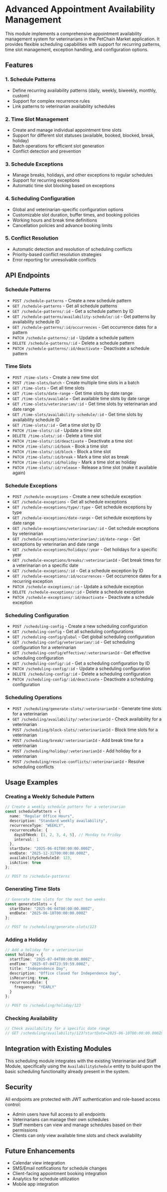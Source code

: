 # Advanced Appointment Availability Management

This module implements a comprehensive appointment availability management system for veterinarians in the PetChain Market application. It provides flexible scheduling capabilities with support for recurring patterns, time slot management, exception handling, and configuration options.

## Features

### 1. Schedule Patterns
- Define recurring availability patterns (daily, weekly, biweekly, monthly, custom)
- Support for complex recurrence rules
- Link patterns to veterinarian availability schedules

### 2. Time Slot Management
- Create and manage individual appointment time slots
- Support for different slot statuses (available, booked, blocked, break, holiday)
- Batch operations for efficient slot generation
- Conflict detection and prevention

### 3. Schedule Exceptions
- Manage breaks, holidays, and other exceptions to regular schedules
- Support for recurring exceptions
- Automatic time slot blocking based on exceptions

### 4. Scheduling Configuration
- Global and veterinarian-specific configuration options
- Customizable slot duration, buffer times, and booking policies
- Working hours and break time definitions
- Cancellation policies and advance booking limits

### 5. Conflict Resolution
- Automatic detection and resolution of scheduling conflicts
- Priority-based conflict resolution strategies
- Error reporting for unresolvable conflicts

## API Endpoints

### Schedule Patterns
- `POST /schedule-patterns` - Create a new schedule pattern
- `GET /schedule-patterns` - Get all schedule patterns
- `GET /schedule-patterns/:id` - Get a schedule pattern by ID
- `GET /schedule-patterns/availability-schedule/:id` - Get patterns by availability schedule ID
- `GET /schedule-patterns/:id/occurrences` - Get occurrence dates for a pattern
- `PATCH /schedule-patterns/:id` - Update a schedule pattern
- `DELETE /schedule-patterns/:id` - Delete a schedule pattern
- `PATCH /schedule-patterns/:id/deactivate` - Deactivate a schedule pattern

### Time Slots
- `POST /time-slots` - Create a new time slot
- `POST /time-slots/batch` - Create multiple time slots in a batch
- `GET /time-slots` - Get all time slots
- `GET /time-slots/date-range` - Get time slots by date range
- `GET /time-slots/available` - Get available time slots by date range
- `GET /time-slots/veterinarian/:id` - Get time slots by veterinarian and date range
- `GET /time-slots/availability-schedule/:id` - Get time slots by availability schedule ID
- `GET /time-slots/:id` - Get a time slot by ID
- `PATCH /time-slots/:id` - Update a time slot
- `DELETE /time-slots/:id` - Delete a time slot
- `PATCH /time-slots/:id/deactivate` - Deactivate a time slot
- `PATCH /time-slots/:id/book` - Book a time slot
- `PATCH /time-slots/:id/block` - Block a time slot
- `PATCH /time-slots/:id/break` - Mark a time slot as break
- `PATCH /time-slots/:id/holiday` - Mark a time slot as holiday
- `PATCH /time-slots/:id/release` - Release a time slot (make it available again)

### Schedule Exceptions
- `POST /schedule-exceptions` - Create a new schedule exception
- `GET /schedule-exceptions` - Get all schedule exceptions
- `GET /schedule-exceptions/type/:type` - Get schedule exceptions by type
- `GET /schedule-exceptions/date-range` - Get schedule exceptions by date range
- `GET /schedule-exceptions/veterinarian/:id` - Get schedule exceptions by veterinarian
- `GET /schedule-exceptions/veterinarian/:id/date-range` - Get exceptions by veterinarian and date range
- `GET /schedule-exceptions/holidays/:year` - Get holidays for a specific year
- `GET /schedule-exceptions/breaks/:veterinarianId` - Get break times for a veterinarian on a specific date
- `GET /schedule-exceptions/:id` - Get a schedule exception by ID
- `GET /schedule-exceptions/:id/occurrences` - Get occurrence dates for a recurring exception
- `PATCH /schedule-exceptions/:id` - Update a schedule exception
- `DELETE /schedule-exceptions/:id` - Delete a schedule exception
- `PATCH /schedule-exceptions/:id/deactivate` - Deactivate a schedule exception

### Scheduling Configuration
- `POST /scheduling-config` - Create a new scheduling configuration
- `GET /scheduling-config` - Get all scheduling configurations
- `GET /scheduling-config/global` - Get global scheduling configuration
- `GET /scheduling-config/veterinarian/:id` - Get scheduling configuration for a veterinarian
- `GET /scheduling-config/effective/:veterinarianId` - Get effective scheduling configuration
- `GET /scheduling-config/:id` - Get a scheduling configuration by ID
- `PATCH /scheduling-config/:id` - Update a scheduling configuration
- `DELETE /scheduling-config/:id` - Delete a scheduling configuration
- `PATCH /scheduling-config/:id/deactivate` - Deactivate a scheduling configuration

### Scheduling Operations
- `POST /scheduling/generate-slots/:veterinarianId` - Generate time slots for a veterinarian
- `GET /scheduling/availability/:veterinarianId` - Check availability for a veterinarian
- `POST /scheduling/block-slots/:veterinarianId` - Block time slots for a veterinarian
- `POST /scheduling/break/:veterinarianId` - Add break time for a veterinarian
- `POST /scheduling/holiday/:veterinarianId` - Add holiday for a veterinarian
- `POST /scheduling/resolve-conflicts/:veterinarianId` - Resolve scheduling conflicts

## Usage Examples

### Creating a Weekly Schedule Pattern

```typescript
// Create a weekly schedule pattern for a veterinarian
const schedulePattern = {
  name: "Regular Office Hours",
  description: "Standard weekly availability",
  recurrenceType: "WEEKLY",
  recurrenceRule: {
    daysOfWeek: [1, 2, 3, 4, 5], // Monday to Friday
    interval: 1
  },
  startDate: "2025-06-01T00:00:00.000Z",
  endDate: "2025-12-31T00:00:00.000Z",
  availabilityScheduleId: 123,
  isActive: true
};

// POST to /schedule-patterns
```

### Generating Time Slots

```typescript
// Generate time slots for the next two weeks
const generateSlots = {
  startDate: "2025-06-04T00:00:00.000Z",
  endDate: "2025-06-18T00:00:00.000Z"
};

// POST to /scheduling/generate-slots/123
```

### Adding a Holiday

```typescript
// Add a holiday for a veterinarian
const holiday = {
  startTime: "2025-07-04T00:00:00.000Z",
  endTime: "2025-07-04T23:59:59.000Z",
  title: "Independence Day",
  description: "Office closed for Independence Day",
  isRecurring: true,
  recurrenceRule: {
    frequency: "YEARLY"
  }
};

// POST to /scheduling/holiday/123
```

### Checking Availability

```typescript
// Check availability for a specific date range
// GET /scheduling/availability/123?startDate=2025-06-10T00:00:00.000Z&endDate=2025-06-10T23:59:59.000Z
```

## Integration with Existing Modules

This scheduling module integrates with the existing Veterinarian and Staff Module, specifically using the `AvailabilitySchedule` entity to build upon the basic scheduling functionality already present in the system.

## Security

All endpoints are protected with JWT authentication and role-based access control:
- Admin users have full access to all endpoints
- Veterinarians can manage their own schedules
- Staff members can view and manage schedules based on their permissions
- Clients can only view available time slots and check availability

## Future Enhancements

- Calendar view integration
- SMS/Email notifications for schedule changes
- Client-facing appointment booking integration
- Analytics for schedule utilization
- Mobile app integration
